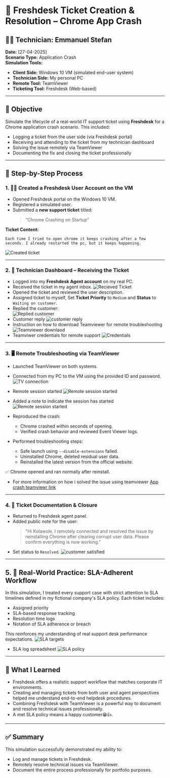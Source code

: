 
# 📩 Freshdesk Ticket Creation & Resolution – Chrome App Crash

## 👨‍💻 Technician: Emmanuel Stefan  
**Date:** [27-04-2025]  
**Scenario Type:** Application Crash  
**Simulation Tools:**  
- **Client Side:** Windows 10 VM (simulated end-user system)  
- **Technician Side:** My personal PC  
- **Remote Tool:** TeamViewer  
- **Ticketing Tool:** Freshdesk (Web-based)

---

## 🧪 Objective

Simulate the lifecycle of a real-world IT support ticket using **Freshdesk** for a Chrome application crash scenario. This included:
- Logging a ticket from the user side (via Freshdesk portal)
- Receiving and attending to the ticket from my technician dashboard
- Solving the issue remotely via TeamViewer
- Documenting the fix and closing the ticket professionally

---

## 📝 Step-by-Step Process

### 1. 🧑‍💻 Created a Freshdesk User Account on the VM
- Opened Freshdesk portal on the Windows 10 VM.
- Registered a simulated user.
- Submitted a **new support ticket** titled:  
  > "Chrome Crashing on Startup"

**Ticket Content:**
```text
Each time I tried to open chrome it keeps crashing after a few seconds. I already restarted the pc, but it keeps happening. 
```
![Created ticket](images/01-createdticket.png)

---

### 2. 🎫 Technician Dashboard – Receiving the Ticket
- Logged into my **Freshdesk Agent account** on my real PC.
- Received the ticket in my agent inbox.
![Recieved Ticket](images/02-recievd-ticket.png)
- Opened the ticket and reviewed the user description.
- Assigned ticket to myself, Set **Ticket Priority** to `Medium` and **Status** to `Waiting on customer`.
- Replied the customer:  
  ![Replied customer](images/03-repliedto-the-ticket.png)
- Customer reply
  ![customer reply](images/04-customer-replied.png)
- Instruction on how to download Teamviewer for remote troubleshooting
  ![Teamviewer downlaod](images/05-downlaod-teamviewer.png)
- Teamviwer credentials for remote support
  ![Credentials](images/06-remote-credentials.png)
---

### 3. 🖥️ Remote Troubleshooting via TeamViewer
- Launched TeamViewer on both systems.

- Connected from my PC to the VM using the provided ID and password.
![TV connection](images/07-TV-connection.png)

- Remote session started 
![Remote session started](images/08-remote-session-started.png)

- Added a note to indicate the session has started
![Remote session started](images/08a-remote-session-started.png)

- Reproduced the crash:
  - Chrome crashed within seconds of opening.
  - Verified crash behavior and reviewed Event Viewer logs.
- Performed troubleshooting steps:
  - Safe launch using `--disable-extensions` failed.
  - Uninstalled Chrome, deleted residual user data.
  - Reinstalled the latest version from the official website.

✅ Chrome opened and ran normally after reinstall.
- For more information on how i solved the issue using teamviewer
[App crash teamviewr link](Remote-Support-tools/Remote-Access-Tools/TeamViewer/App_crash/App_crash.md)

---

### 4. 🧾 Ticket Documentation & Closure
- Returned to Freshdesk agent panel.
- Added public note for the user:
  > "Hi Kolawole, I remotely connected and resolved the issue by reinstalling Chrome after clearing corrupt user data. Please confirm everything is now working."
- Set status to `Resolved`.
![customer satisfied](images/10-customer-satisfied.png)

---

## 5. 📌 Real-World Practice: SLA-Adherent Workflow

In this simulation, I treated every support case with strict attention to SLA timelines defined in my fictional company's SLA policy. Each ticket includes:

- Assigned priority
- SLA-based response tracking
- Resolution time logs
- Notation of SLA adherence or breach

This reinforces my understanding of real support desk performance expectations.
![SLA targets](images/06-SLA-Targets.png)

- SLA log spreadsheet
![SLA policy](images/11-SLA-spreadsheet.png)

---

## 🧠 What I Learned
- Freshdesk offers a realistic support workflow that matches corporate IT environments.
- Creating and managing tickets from both user and agent perspectives helped me understand end-to-end helpdesk procedures.
- Combining Freshdesk with TeamViewer is a powerful way to document and resolve technical issues professionally.
- A met SLA policy means a happy customer😁👍.

---

## ✅ Summary
This simulation successfully demonstrated my ability to:
- Log and manage tickets in Freshdesk.
- Remotely resolve technical issues via TeamViewer.
- Document the entire process professionally for portfolio purposes.
